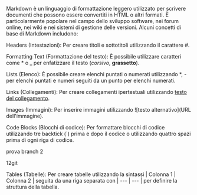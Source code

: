 Markdown è un linguaggio di formattazione leggero utilizzato per scrivere documenti che possono essere convertiti in HTML o altri formati. È particolarmente popolare nel campo dello sviluppo software, nei forum online, nei wiki e nei sistemi di gestione delle versioni. Alcuni concetti di base di Markdown includono:

Headers (Intestazioni): Per creare titoli e sottotitoli utilizzando il carattere #.

Formatting Text (Formattazione del testo): È possibile utilizzare caratteri come * o _ per enfatizzare il testo (*corsivo*, **grassetto**).

Lists (Elenco): È possibile creare elenchi puntati o numerati utilizzando *, - per elenchi puntati e numeri seguiti da un punto per elenchi numerati.

Links (Collegamenti): Per creare collegamenti ipertestuali utilizzando [testo del collegamento](URL).

Images (Immagini): Per inserire immagini utilizzando ![testo alternativo](URL dell'immagine).

Code Blocks (Blocchi di codice): Per formattare blocchi di codice utilizzando tre backtick (`) prima e dopo il codice o utilizzando quattro spazi prima di ogni riga di codice.
 
 prova branch 2



12git

Tables (Tabelle): Per creare tabelle utilizzando la sintassi | Colonna 1 | Colonna 2 | seguita da una riga separata con | --- | --- | per definire la struttura della tabella.